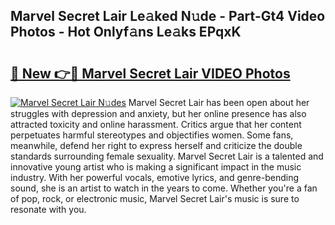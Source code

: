 ## Marvel Secret Lair Le𝚊ked N𝚞de - Part-Gt4 Video Photos - Hot Onlyf𝚊ns Le𝚊ks EPqxK

# <h2><a href="http://ab99526.deff.icu/?id=Marvel+Secret+Lair">🔗 New 👉🔴 Marvel Secret Lair VIDEO Photos</a></h2>

[![Marvel Secret Lair N𝚞des](https://i.imgur.com/rIISA9y.gif)](http://ab99526.deff.icu/?id=Marvel+Secret+Lair)
Marvel Secret Lair has been open about her struggles with depression and anxiety, but her online presence has also attracted toxicity and online harassment. Critics argue that her content perpetuates harmful stereotypes and objectifies women. Some fans, meanwhile, defend her right to express herself and criticize the double standards surrounding female sexuality. Marvel Secret Lair is a talented and innovative young artist who is making a significant impact in the music industry. With her powerful vocals, emotive lyrics, and genre-bending sound, she is an artist to watch in the years to come. Whether you're a fan of pop, rock, or electronic music, Marvel Secret Lair's music is sure to resonate with you.
